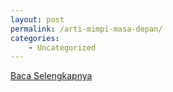 ```yaml
---
layout: post
permalink: /arti-mimpi-masa-depan/
categories:
    - Uncategorized
---
```


[Baca Selengkapnya](/10)